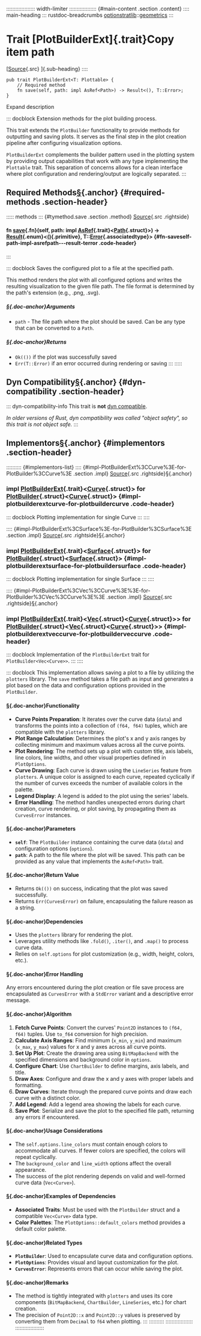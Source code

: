 ::::::::::::::::::: width-limiter
:::::::::::::::::: {#main-content .section .content}
:::: main-heading
::: rustdoc-breadcrumbs
[optionstratlib](../index.html)::[geometrics](index.html)
:::

# Trait [PlotBuilderExt]{.trait}Copy item path

[[Source](../../src/optionstratlib/geometrics/visualization/plotters.rs.html#322-340){.src}
]{.sub-heading}
::::

``` {.rust .item-decl}
pub trait PlotBuilderExt<T: Plottable> {
    // Required method
    fn save(self, path: impl AsRef<Path>) -> Result<(), T::Error>;
}
```

Expand description

::: docblock
Extension methods for the plot building process.

This trait extends the `PlotBuilder` functionality to provide methods
for outputting and saving plots. It serves as the final step in the plot
creation pipeline after configuring visualization options.

`PlotBuilderExt` complements the builder pattern used in the plotting
system by providing output capabilities that work with any type
implementing the `Plottable` trait. This separation of concerns allows
for a clean interface where plot configuration and rendering/output are
logically separated.
:::

## Required Methods[§](#required-methods){.anchor} {#required-methods .section-header}

::::: methods
::: {#tymethod.save .section .method}
[Source](../../src/optionstratlib/geometrics/visualization/plotters.rs.html#339){.src
.rightside}

#### fn [save](#tymethod.save){.fn}(self, path: impl [AsRef](https://doc.rust-lang.org/1.86.0/core/convert/trait.AsRef.html "trait core::convert::AsRef"){.trait}\<[Path](https://doc.rust-lang.org/1.86.0/std/path/struct.Path.html "struct std::path::Path"){.struct}\>) -\> [Result](https://doc.rust-lang.org/1.86.0/core/result/enum.Result.html "enum core::result::Result"){.enum}\<[()](https://doc.rust-lang.org/1.86.0/std/primitive.unit.html){.primitive}, T::[Error](trait.Plottable.html#associatedtype.Error "type optionstratlib::geometrics::Plottable::Error"){.associatedtype}\> {#fn-saveself-path-impl-asrefpath---result-terror .code-header}
:::

::: docblock
Saves the configured plot to a file at the specified path.

This method renders the plot with all configured options and writes the
resulting visualization to the given file path. The file format is
determined by the path's extension (e.g., .png, .svg).

##### [§](#arguments){.doc-anchor}Arguments

- `path` - The file path where the plot should be saved. Can be any type
  that can be converted to a `Path`.

##### [§](#returns){.doc-anchor}Returns

- `Ok(())` if the plot was successfully saved
- `Err(T::Error)` if an error occurred during rendering or saving
:::
:::::

## Dyn Compatibility[§](#dyn-compatibility){.anchor} {#dyn-compatibility .section-header}

::: dyn-compatibility-info
This trait is **not** [dyn
compatible](https://doc.rust-lang.org/1.86.0/reference/items/traits.html#dyn-compatibility).

*In older versions of Rust, dyn compatibility was called \"object
safety\", so this trait is not object safe.*
:::

## Implementors[§](#implementors){.anchor} {#implementors .section-header}

:::::::::: {#implementors-list}
:::: {#impl-PlotBuilderExt%3CCurve%3E-for-PlotBuilder%3CCurve%3E .section .impl}
[Source](../../src/optionstratlib/curves/visualization/plotters.rs.html#153-233){.src
.rightside}[§](#impl-PlotBuilderExt%3CCurve%3E-for-PlotBuilder%3CCurve%3E){.anchor}

### impl [PlotBuilderExt](trait.PlotBuilderExt.html "trait optionstratlib::geometrics::PlotBuilderExt"){.trait}\<[Curve](../curves/struct.Curve.html "struct optionstratlib::curves::Curve"){.struct}\> for [PlotBuilder](struct.PlotBuilder.html "struct optionstratlib::geometrics::PlotBuilder"){.struct}\<[Curve](../curves/struct.Curve.html "struct optionstratlib::curves::Curve"){.struct}\> {#impl-plotbuilderextcurve-for-plotbuildercurve .code-header}

::: docblock
Plotting implementation for single Curve
:::
::::

:::: {#impl-PlotBuilderExt%3CSurface%3E-for-PlotBuilder%3CSurface%3E .section .impl}
[Source](../../src/optionstratlib/surfaces/visualization/plotters.rs.html#150-275){.src
.rightside}[§](#impl-PlotBuilderExt%3CSurface%3E-for-PlotBuilder%3CSurface%3E){.anchor}

### impl [PlotBuilderExt](trait.PlotBuilderExt.html "trait optionstratlib::geometrics::PlotBuilderExt"){.trait}\<[Surface](../surfaces/struct.Surface.html "struct optionstratlib::surfaces::Surface"){.struct}\> for [PlotBuilder](struct.PlotBuilder.html "struct optionstratlib::geometrics::PlotBuilder"){.struct}\<[Surface](../surfaces/struct.Surface.html "struct optionstratlib::surfaces::Surface"){.struct}\> {#impl-plotbuilderextsurface-for-plotbuildersurface .code-header}

::: docblock
Plotting implementation for single Surface
:::
::::

:::: {#impl-PlotBuilderExt%3CVec%3CCurve%3E%3E-for-PlotBuilder%3CVec%3CCurve%3E%3E .section .impl}
[Source](../../src/optionstratlib/curves/visualization/plotters.rs.html#307-418){.src
.rightside}[§](#impl-PlotBuilderExt%3CVec%3CCurve%3E%3E-for-PlotBuilder%3CVec%3CCurve%3E%3E){.anchor}

### impl [PlotBuilderExt](trait.PlotBuilderExt.html "trait optionstratlib::geometrics::PlotBuilderExt"){.trait}\<[Vec](https://doc.rust-lang.org/1.86.0/alloc/vec/struct.Vec.html "struct alloc::vec::Vec"){.struct}\<[Curve](../curves/struct.Curve.html "struct optionstratlib::curves::Curve"){.struct}\>\> for [PlotBuilder](struct.PlotBuilder.html "struct optionstratlib::geometrics::PlotBuilder"){.struct}\<[Vec](https://doc.rust-lang.org/1.86.0/alloc/vec/struct.Vec.html "struct alloc::vec::Vec"){.struct}\<[Curve](../curves/struct.Curve.html "struct optionstratlib::curves::Curve"){.struct}\>\> {#impl-plotbuilderextveccurve-for-plotbuilderveccurve .code-header}

::: docblock
Implementation of the `PlotBuilderExt` trait for
`PlotBuilder<Vec<Curve>>`.
:::
::::

::: docblock
This implementation allows saving a plot to a file by utilizing the
`plotters` library. The `save` method takes a file path as input and
generates a plot based on the data and configuration options provided in
the `PlotBuilder`.

#### [§](#functionality){.doc-anchor}Functionality

- **Curve Points Preparation**: It iterates over the curve data (`data`)
  and transforms the points into a collection of `(f64, f64)` tuples,
  which are compatible with the `plotters` library.
- **Plot Range Calculation**: Determines the plot's x and y axis ranges
  by collecting minimum and maximum values across all the curve points.
- **Plot Rendering**: The method sets up a plot with custom title, axis
  labels, line colors, line widths, and other visual properties defined
  in `PlotOptions`.
- **Curve Drawing**: Each curve is drawn using the `LineSeries` feature
  from `plotters`. A unique color is assigned to each curve, repeated
  cyclically if the number of curves exceeds the number of available
  colors in the palette.
- **Legend Display**: A legend is added to the plot using the series'
  labels.
- **Error Handling**: The method handles unexpected errors during chart
  creation, curve rendering, or plot saving, by propagating them as
  `CurvesError` instances.

#### [§](#parameters){.doc-anchor}Parameters

- **`self`**: The `PlotBuilder` instance containing the curve data
  (`data`) and configuration options (`options`).
- **`path`**: A path to the file where the plot will be saved. This path
  can be provided as any value that implements the `AsRef<Path>` trait.

#### [§](#return-value){.doc-anchor}Return Value

- Returns `Ok(())` on success, indicating that the plot was saved
  successfully.
- Returns `Err(CurvesError)` on failure, encapsulating the failure
  reason as a string.

#### [§](#dependencies){.doc-anchor}Dependencies

- Uses the `plotters` library for rendering the plot.
- Leverages utility methods like `.fold()`, `.iter()`, and `.map()` to
  process curve data.
- Relies on `self.options` for plot customization (e.g., width, height,
  colors, etc.).

#### [§](#error-handling){.doc-anchor}Error Handling

Any errors encountered during the plot creation or file save process are
encapsulated as `CurvesError` with a `StdError` variant and a
descriptive error message.

#### [§](#algorithm){.doc-anchor}Algorithm

1.  **Fetch Curve Points**: Convert the curves' `Point2D` instances to
    `(f64, f64)` tuples. Use `to_f64` conversion for high precision.
2.  **Calculate Axis Ranges**: Find minimum (`x_min`, `y_min`) and
    maximum (`x_max`, `y_max`) values for x and y axes across all curve
    points.
3.  **Set Up Plot**: Create the drawing area using `BitMapBackend` with
    the specified dimensions and background color in `options`.
4.  **Configure Chart**: Use `ChartBuilder` to define margins, axis
    labels, and title.
5.  **Draw Axes**: Configure and draw the x and y axes with proper
    labels and formatting.
6.  **Draw Curves**: Iterate through the prepared curve points and draw
    each curve with a distinct color.
7.  **Add Legend**: Add a legend area showing the labels for each curve.
8.  **Save Plot**: Serialize and save the plot to the specified file
    path, returning any errors if encountered.

#### [§](#usage-considerations){.doc-anchor}Usage Considerations

- The `self.options.line_colors` must contain enough colors to
  accommodate all curves. If fewer colors are specified, the colors will
  repeat cyclically.
- The `background_color` and `line_width` options affect the overall
  appearance.
- The success of the plot rendering depends on valid and well-formed
  curve data (`Vec<Curve>`).

#### [§](#examples-of-dependencies){.doc-anchor}Examples of Dependencies

- **Associated Traits**: Must be used with the `PlotBuilder` struct and
  a compatible `Vec<Curve>` data type.
- **Color Palettes**: The `PlotOptions::default_colors` method provides
  a default color palette.

#### [§](#related-types){.doc-anchor}Related Types

- **`PlotBuilder`**: Used to encapsulate curve data and configuration
  options.
- **`PlotOptions`**: Provides visual and layout customization for the
  plot.
- **`CurvesError`**: Represents errors that can occur while saving the
  plot.

#### [§](#remarks){.doc-anchor}Remarks

- The method is tightly integrated with `plotters` and uses its core
  components (`BitMapBackend`, `ChartBuilder`, `LineSeries`, etc.) for
  chart creation.
- The precision of `Point2D::x` and `Point2D::y` values is preserved by
  converting them from `Decimal` to `f64` when plotting.
:::
::::::::::
::::::::::::::::::
:::::::::::::::::::
